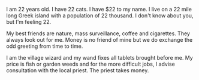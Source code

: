 I am 22 years old. I have 22 cats. I have $22 to my name. I live on a 22 mile long Greek island with a population of 22 thousand. I don't know about you, but I'm feeling 22.

My best friends are nature, mass surveillance, coffee and cigarettes. They
always look out for me. Money is no friend of mine but we do exchange the odd greeting from time to time.

I am the village wizard and my wand fixes all tablets brought before me.
My price is fish or garden weeds and for the more difficult jobs, I advise consultation with the local priest. The priest takes money.
